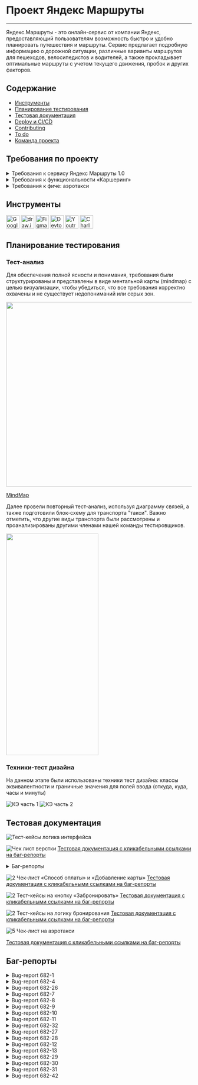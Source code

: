 # <a name="up" />Проект Яндекс Маршруты

***

Яндекс.Маршруты - это онлайн-сервис от компании Яндекс, предоставляющий пользователям возможность быстро и удобно планировать путешествия и маршруты. Сервис предлагает подробную информацию о дорожной ситуации, различные варианты маршрутов для пешеходов, велосипедистов и водителей, а также прокладывает оптимальные маршруты с учетом текущего движения, пробок и других факторов. 

## Содержание
- [Инструменты](#иструменты)
- [Планирование тестирования](#планированиетестирования)
- [Тестовая документация](#тестоваядокументация)
- [Deploy и CI/CD](#deploy-и-ci/cd)
- [Contributing](#contributing)
- [To do](#to-do)
- [Команда проекта](#команда-проекта)

## Требования по проекту

<details>
<summary>Требования к сервису Яндекс Маршруты 1.0 </summary>

***

### Общее описание
Яндекс.Маршруты — сервис, который строит маршруты для транспорта разных видов. Рассчитывает время и стоимость поездки.  
В этом сервисе доступны несколько режимов: «Оптимальный», «Быстрый», «Свой».  
В режиме «Свой» панель видов транспорта активна, можно выбрать тип транспорта. Система построит маршрут.   
Если выбрать режим «Оптимальный» или «Быстрый», система автоматически определит вид транспорта и построит маршрут. Панель видов транспорта станет неактивна.  

### Макеты
![Макет1](https://github.com/SofiiaSleptsova/Yandex_Marshruty/assets/147629405/997cac9c-8cd3-411a-bc75-8c2b4e434f73)
![Макет2](https://github.com/SofiiaSleptsova/Yandex_Marshruty/assets/147629405/2ecdd524-c9ed-42d6-ad72-cda16f8f3c45)
![iScreen Shoter - Safari - 231020150252](https://github.com/SofiiaSleptsova/Yandex_Marshruty/assets/147629405/7c922c18-2bf7-432c-9ae6-7aaa34ebd089)

### Интерфейс
В интерфейсе есть поля «Время начала поездки», «Откуда», «Куда». Переключатели режимов маршрута: «Оптимальный», «Быстрый» и «Свой», а также переключатели видов транспорта: свой автомобиль, каршеринг, такси, самокат, велосипед и пешком.  
Пользователь вводит время отправления. Чтобы построить маршрут, нужно ввести улицу и номер дома в поля «Откуда» и «Куда». В начале и конце адреса могут быть пробелы: они допустимы, но при снятии фокуса система удалит их.  

#### Описание работы интерфейса
В стартовом состоянии поля «Время начала поездки», «Откуда» и «Куда» пустые. Режимы маршрутов «Оптимальный», «Быстрый и «Свой» не выбраны; панель переключения видов транспорта неактивна.

#### Логика работы полей «Откуда» и «Куда»
Если поля адреса заполнены корректно, на карте отображаются точки А и В. Если поле «Откуда» заполнено некорректно, точка А не отображается. Если поле «Куда» заполнено некорректно, точка В не отображается. При некорректном значении поле подсвечивается красным; появляется сообщение об ошибке.  
Примеры тестовых адресов есть в таблице.

#### Режим «Оптимальный» и «Быстрый»
Если выбрать режим «Оптимальный» или «Быстрый», система автоматически назначит вид транспорта; построится маршрут; отобразится время и стоимость поездки. Выбрать транспорт в этих режимах нельзя — панель видов транспорта неактивна.

#### Режим «Свой»
Если выбрать режим «Свой», панель видов транспорта активна — можно переключать. Под каждый вид транспорта строится маршрут; рассчитывается время и стоимость поездки.  
Если сменить вид транспорта или поменять значение в любом поле, маршрут перестроится; время и стоимость поездки пересчитается.

#### Ограничения
![iScreen Shoter - Safari - 231020150335](https://github.com/SofiiaSleptsova/Yandex_Marshruty/assets/147629405/a179dc40-b00d-4509-a965-2089272bd58f)

### Логика расчёта
Система получает данные о начале поездки, точке А и точке В. После этого рассчитывает продолжительность и стоимость поездки по определённому алгоритму.
![iScreen Shoter - Safari - 231020150410](https://github.com/SofiiaSleptsova/Yandex_Marshruty/assets/147629405/4b6ec83c-5898-45f0-b16d-430f37629c29)

#### Алгоритм: формулы
Стоимость и время поездки зависят от скорости и длины маршрута.  
Скорость зависит от времени начала поездки.  
Длина маршрута – от точек А и Б на карте и построенного маршрута.  
Расчёт времени поездки происходит по формуле:   
t = S/V  
Расчёт стоимости поездки происходит по формуле:   
Р (итоговая) = S * P (за километр) ИЛИ t * P (за время).  
Вид транспорта, скорость и стоимость  
Расстояние, скорость и стоимость за минуту или километр можно получить из таблиц. Этих данных достаточно, чтобы рассчитать время и стоимость поездки для каждого вида транспорта.  

![iScreen Shoter - 20231020150451157](https://github.com/SofiiaSleptsova/Yandex_Marshruty/assets/147629405/75bda6ea-c8c9-4e60-ad03-b6cfff7d713c)

#### Средняя скорость автомобиля

![iScreen Shoter - Safari - 231020150514](https://github.com/SofiiaSleptsova/Yandex_Marshruty/assets/147629405/01ac5fc9-f795-4059-bfff-35ff92969de6)

#### Средняя скорость такси с учётом движения по выделенным полосам

![iScreen Shoter - Safari - 231020150536](https://github.com/SofiiaSleptsova/Yandex_Marshruty/assets/147629405/2e7557ec-46a4-44c7-9991-94e35cb10cb4)

#### Матрица расстояний между адресами для автомобильных дорог, в километрах

![iScreen Shoter - Safari - 231020150603](https://github.com/SofiiaSleptsova/Yandex_Marshruty/assets/147629405/2653edab-62bf-4a35-9e18-4d04242776cb)

#### Матрица расстояний между адресами для пешеходов, в километрах

![iScreen Shoter - Safari - 231020150628](https://github.com/SofiiaSleptsova/Yandex_Marshruty/assets/147629405/feab0b28-3db9-4280-8bba-4f03c1fe8bb9)

### Дополнительная информация
#### Алгоритм
Чтобы рассчитать время и стоимость маршрута, тестировщикам доступны таблицы со скоростью движения разных видов транспорта в разное время суток.   
Если взять такие тестовые значения, что поездка захватит несколько временных интервалов, алгоритм выберет скорость автомобиля из того диапазона, в котором поездка началась.

![iScreen Shoter - Safari - 231020150657](https://github.com/SofiiaSleptsova/Yandex_Marshruty/assets/147629405/9f8d695e-1b0b-4d71-94e0-8aa2de013b6e)

#### Фокус
На макете есть несколько полей: «Время начала поездки», «Откуда» и «Куда». Валидация полей срабатывает, если фокус уходит из поля.   
Фокус — это состояние элемента интерфейса, когда элемент активен. К нему относятся все действия пользователя. 

#### Часы
В интерфейсе есть часы. Внутри — два поля ввода: часы и минуты. Обязательно применять ноль в начале, если число однозначное. Например: 09:09.  
Это значит, что длина строки — всегда два символа. Чтобы проверить, что поля работают правильно, нужно указать и корректный, и неразрешённый вариант длины.   

***

</details>

<details>
<summary>Требования к функциональности «Каршеринг»</summary>

***

#### Общее описание
Пользователю нужно открыть Яндекс.Маршруты и корректно заполнить поля «Откуда» и «Куда». Приложение построит маршрут, а под полями «Откуда» и «Куда» отобразятся режимы поездки: «Оптимальный», «Быстрый», «Свой».  
- Если выбрать режим «Оптимальный» или «Быстрый», система автоматически назначит способ передвижения: на авто, пешком, на такси, на самокате, на велосипеде, на каршеринге. Выбрать его самостоятельно нельзя — иконки неактивны.  
- Если выбрать режим «Свой», способ передвижения можно поменять — иконки активны.

#### Аренда машины
Арендовать машину можно в двух случаях:   
- Если приложение предлагает тип транспорта «Каршеринг» в режиме «Оптимальный» или «Быстрый».
- Если пользователь выбирает тип транспорта «Каршеринг» в режиме «Свой».  
Под названиями режимов появится информация о стоимости и продолжительности поездки, а также кнопка «Забронировать».

![iScreen Shoter - Safari - 231020152556](https://github.com/SofiiaSleptsova/Yandex_Marshruty/assets/147629405/1fdedab1-45bb-4638-b928-237b3c4d6ab0)

Если нажать кнопку «Забронировать», вместо панели с названиями режимов появится форма бронирования. В форме нужно выбрать тариф, добавить информацию о водительских правах, указать способ оплаты. Дополнительно можно перечислить требования к заказу.   
Под «Требованиями к заказу» расположена кнопка «Забронировать». См. таблицу [«Состояние кнопки»](https://www.notion.so/07f02ccc272e494db6501def032e9258?pvs=21).  
Если пользователь передумал арендовать машину, он может вернуться назад — это иконка со стрелкой влево. На экране снова откроется блок, где нужно выбрать способ передвижения.

#### Форма бронирования
На экране бронирования можно удалять адреса — они необязательны для заказа каршеринга. Пользователь может выбрать нужную машину на карте.

![iScreen Shoter - Safari - 231020152703](https://github.com/SofiiaSleptsova/Yandex_Marshruty/assets/147629405/9836bae2-113d-47c9-ba9a-7d360cafaa74)

![iScreen Shoter - Safari - 231020152739](https://github.com/SofiiaSleptsova/Yandex_Marshruty/assets/147629405/03ce3f3a-1052-42da-b0c6-0ed876e0c050)

По умолчанию выбран тариф «Повседневный», поля «Добавить права» и «Способ оплаты» не заполнены.   
Выбранный тариф подсвечивается серым. Под ним расположен блок с деталями тарифа и информацией о ближайшей машине:   
- марка;  
- описание тарифа;  
- время в пути от пункта «Откуда» до машины — не будет отображаться, если пользователь удалит адрес в поле «Откуда»;  
- время бесплатного ожидания;  
- изображение машины;  
- дополнительные параметры.    
Система автоматически выбирает ту машину, которая находится ближе всего к пользователю. На карте иконка ближайшей машины увеличивается, над ней появляется чёрная плашка с маркой машины.   
Остальные свободные машины продолжают отображаться на карте в виде иконок. При этом показываются автомобили всех тарифов. Пользователь может выбрать машину на карте и забронировать: он нажимает на иконку, она увеличивается, над ней появляется чёрная плашка с маркой, а на левой панели — обновлённая информация о машине.  
Если пользователь ещё не привязал банковскую карту, вместо слова «Карта» стоит слово «Добавить». Без карты забронировать машину нельзя.  
По умолчанию приложение показывает точную стоимость поездки. Она рассчитывается по формуле — см. пункт «Формула расчёта тарифов». Если удалить хотя бы один адрес из полей «Откуда» или «Куда», отобразится стартовая цена за минуту.

![iScreen Shoter - Safari - 231020152835](https://github.com/SofiiaSleptsova/Yandex_Marshruty/assets/147629405/621ccfb4-52cf-4b36-a147-8df0594f7755)

#### **Панель «Выбор тарифа»**
Есть три тарифа. Каждый элемент состоит из иконки автомобиля, названия тарифа, цены.  
Один из тарифов всегда выбран. По умолчанию это тариф «Повседневный», но его можно изменить. 

#### Описания тарифов
Под списком тарифов есть блок с подробным описанием выбранного тарифа.

![iScreen Shoter - Safari - 231020152905](https://github.com/SofiiaSleptsova/Yandex_Marshruty/assets/147629405/3d5cb20a-4bd3-4de9-9d7e-c2fbad67cfc1)

![iScreen Shoter - Safari - 231020152919](https://github.com/SofiiaSleptsova/Yandex_Marshruty/assets/147629405/ce5b61dd-6dac-460c-8dd4-1d4c3f20d8c5)

#### Формула расчёта стоимости тарифов
Стоимость тарифа рассчитывается по формуле:  
*фиксированная стоимость аренды в рублях + (60 * стоимость минуты поездки в рублях * продолжительность поездки в часах) * коэффициент тарифа = стоимость поездки*    
Например, стоимость поездки по тарифу «Повседневный»:  
*150 + (60 * 6 * 1.25) * 1.5 = 825*  
Пояснения к формуле:  
- **150** — фиксированная стоимость аренды в рублях;  
- **60** — минут в одном часе;  
- **6** — стоимость минуты поездки на каршеринге в рублях;  
- **1.25** — продолжительность поездки в часах;  
- **1.5** — коэффициент тарифа «Повседневный».  

**Коэффициенты:**
- Повседневный: 1.5.  
- Походный: 2.  
- Роскошный: 3.  

**Продолжительность поездки** **в часах** рассчитывается так: расстояние / скорость. 
- Расстояние — см. таблицу с адресами в общих требованиях.  
- Скорость — см. таблицу со скоростями в общих требованиях.  

#### Поле «Добавить права»

![iScreen Shoter - Safari - 231020153039](https://github.com/SofiiaSleptsova/Yandex_Marshruty/assets/147629405/daf7eb74-f68e-42b7-b32e-ad9049f67a6f)

Если не добавить водительское удостоверение, забронировать машину не получится.     
По умолчанию поле «Добавить права» не заполнено. Когда пользователь нажимает на поле, появляется окно «Добавление прав». В нём нужно ввести имя, фамилию, дату рождения и номер водительского удостоверения.   
Текст, который вводит пользователь, чёрного цвета.   
Когда пользователь внёс все данные, появляется сообщение: «Спасибо! Документы отправлены на проверку. Скоро расскажем о результатах». Под сообщением — кнопка «Понятно».   
Если нажать кнопку «Понятно», окно закроется, а в поле «Добавить права» появится таймер на 30 секунд. Через 30 секунд система сообщает, прошли ли документы верификацию.  

![iScreen Shoter - Safari - 231020153122](https://github.com/SofiiaSleptsova/Yandex_Marshruty/assets/147629405/c366e7e4-4a57-4def-aba4-9013e2fd51fb)

#### После верификации
Если документы прошли верификацию, рамка поля подсвечивается зелёным, у правого края внутри поля появляется зелёная галочка. Пользователь больше не сможет редактировать данные водительского удостоверения. Несколько водительских удостоверений добавить нельзя.   
Если документы не прошли верификацию, рамка поля подсвечивается красным, у правого края внутри поля появляется красный крестик. Если нажать на поле, снова откроется форма «Добавление прав». Над формой — текст сообщения: «Ваши документы не прошли верификацию. Попробуйте ещё раз».

#### Поле «Способ оплаты»
По умолчанию поле не заполнено. Чтобы забронировать машину, нужно ввести реквизиты хотя бы одной карты и нажать кнопку «Привязать». Можно добавить неограниченное количество карт.   
При нажатии на поле «Способ оплаты» открывается окно «Способ оплаты» с возможностью привязать новую карту или выбрать уже привязанную.  
Чтобы добавить новую, нужно нажать на кнопку «Добавить карту». После этого откроется окно «Добавление карты».  
При успешном добавлении новой карты и нажатии на кнопку «Привязать» происходит переход обратно на форму выбора карт.  
Чтобы выбрать карту, её нужно отметить и нажать на кнопку выхода из формы. Если карта одна, она выбирается автоматически.  
После выхода из формы поле «Способ оплаты» заполнено данными выбранной карты.

#### Окно «Добавление карты»:
Внутри есть поле «Номер карты», поле «Код», кнопка «Привязать» и кнопка «Отмена». Кнопка «Привязать» активируется, когда пользователь ввёл реквизиты карты — номер и код.

![iScreen Shoter - Safari - 231020153255](https://github.com/SofiiaSleptsova/Yandex_Marshruty/assets/147629405/1cd8a5cc-0020-4ffc-9caf-473f04673d02)

![iScreen Shoter - Safari - 231020153311](https://github.com/SofiiaSleptsova/Yandex_Marshruty/assets/147629405/8456e0e8-7b6f-4df9-aed8-ed3936e6859f)

Когда карта добавлена, в интерфейсе отображаются последние 4 цифры её номера. Так пользователь может узнавать и отличать свои карты.

#### Панель «Требования к заказу»
Это выпадающий список. Он свёрнут, если выбран тариф по умолчанию — «Повседневный». Если пользователь выбирает другой тариф, список автоматически раскрывается. И наоборот: если вернуться к тарифу «Повседневный», панель «Требования к заказу» свернётся.   
У каждого тарифа содержимое панели разное.   
Панель можно скроллить.

![iScreen Shoter - Safari - 231020153401](https://github.com/SofiiaSleptsova/Yandex_Marshruty/assets/147629405/28ad85af-e1c5-4912-8ee0-69131928ad5e)

#### Кнопка «Забронировать»
Кнопка закреплена в левом нижнем углу экрана.

![iScreen Shoter - Safari - 231020153427](https://github.com/SofiiaSleptsova/Yandex_Marshruty/assets/147629405/0fe805b3-317b-404f-bf2b-5fe67f9393dd)

#### Бронь машины
Если пользователь корректно заполнил все поля и нажал кнопку «Забронировать», в центре экрана появится окно с заголовком «Машина забронирована». Внутри — марка, номер, иконка и адрес машины, а также стоимость поездки и таймер, который отсчитывает время бесплатного ожидания.   
Если поля «Откуда» и «Куда» заполнены, отображается точная стоимость поездки. Если нет — стоимость за минуту.

#### Таймер
- Таймер начинает отсчитывать время бесплатного ожидания, когда пользователь нажимает кнопку «Забронировать».  
- Пока таймер работает, можно бесплатно отменить заказ.  
- Когда время бесплатного ожидания заканчивается, таймер начинает отсчитывать время пользования каршерингом.  

***

</details>

<details>
<summary>Требования к фиче: аэротакси</summary>
  
***
### Общее описание
Чтобы фича заработала, нужно подставить новый тип транспорта и провести по нему расчёты. Для этого необходимо перехватить и изменить два ответа от бэкенда.

#### Тип транспорта
Чтобы новый тип транспорта отобразился в интерфейсе:  
- Запусти Яндекс.Маршруты.
- Найди адрес сервера с Маршрутами → папка `api` →  `v1` → `types` → `Response`.

![iScreen Shoter - Safari - 231020154429](https://github.com/SofiiaSleptsova/Yandex_Marshruty/assets/147629405/ba87f74d-dc70-4cbf-9b37-8a3cc288be98)

Здесь содержится ответ с типами транспорта, которые отображаются в интерфейсе.   
В сообщении ты видишь параметры:  
`id` — идентификационный номер типа транспорта из базы данных,  
`name` — наименование типа транспорта,  
`icons` — набор иконок,  
`inactive` — изображение иконки, когда тип транспорта не выбран,  
`active` — изображение иконки, когда тип транспорта выбран.  

Шаги:  
1. Внимательно изучи структуру ответа, чтобы подставить в неё тестовые значения.  
2. Добавь этот ответ в **Breakpoint**, чтобы Charles перехватил его при следующем обновлении страницы.  
3. Обнови страницу.   
4. Добавь новый тип транспорта в перехваченный ответ:  

<pre>
```json
{
    "id": "aero",
    "name": "Аэротакси",
    "icons": {
        "inactive": "helicopter.svg",
        "active": "helicopter-active.svg"
    }
}
```
</pre>
Соблюдай структуру всего сообщения, иначе фронтенд не обработает ответ.

#### Пример измененного сообщения
<pre>
```json
[{
	"id": "car",
	"name": "Авто",
	"icons": {
		"inactive": "car.svg",
		"active": "car-active.svg"
	}
}, {
    "id": "aero",
    "name": "Аэротакси",
    "icons": {
        "inactive": "helicopter.svg",
        "active": "helicopter-active.svg"
    }
},{
	"id": "walk",
	"name": "Пешном",
	"icons": {
		"inactive": "walk.svg",
		"active": "walk-active.svg"
	}
}, {
	"id": "taxi",
	"name": "Такси",
	"icons": {
		"inactive": "taxi.svg",
		"active": "taxi-active.svg"
	}
}, {
	"id": "bike",
	"name": "Велосипед",
	"icons": {
		"inactive": "bike.svg",
		"active": "bike-active.svg"
	}
}, {
	"id": "scooter",
	"name": "Самокат",
	"icons": {
		"inactive": "scooter.svg",
		"active": "scooter-active.svg"
	}
}, {
	"id": "drive",
	"name": "Драйв",
	"icons": {
		"inactive": "drive.svg",
		"active": "drive-active.svg"
	}
}]
```
</pre>
Если просто нажать на иконку нового типа транспорта, отобразится только белый экран. Причина в том, что расчёты стоимости и времени не произведены.   
Нужно перехватить и изменить ответ с расчётами.

#### Расчёт стоимости и времени
Заполни поля «Откуда» и «Куда».  
Чтобы отобразить расчёт для нового типа транспорта в интерфейсе:  
- Найди адрес сервера с Маршрутами → папка `api` →  `v1` → `estimate?byAuto=2.7&byLegs=3.7&time=1677844934038` → `Response`. Этот ресурс появится, когда ты заполнишь поля «Откуда» и «Куда» или выберешь другой тип транспорта. Значение `time` будет другое, это пример.   

![iScreen Shoter - Safari - 231020154633](https://github.com/SofiiaSleptsova/Yandex_Marshruty/assets/147629405/5423da64-2767-4a12-952f-109732a2a363)


Здесь содержится ответ с расчётом времени и стоимости. Эти данные отображаются в интерфейсе.   
В сообщении ты видишь параметры:  
`estimations` — набор данных для расчётов,  
`car, walk, taxi, bike, scooter, drive` — тип транспорта,  
`price` — стоимость,  
`duration` — время,  
`modes` — набор режимов,  
`optimal` — «Оптимальный»,  
`fastest` — «Быстрый».  

Шаги:  
1. Внимательно изучи структуру ответа, тебе предстоит подставить тестовые значения в неё.  
2. Теперь добавь этот ответ в **Breakpoint**, чтобы Charles перехватил его при следующем вводе адреса.  
3. Обнови страницу.  
4. Введи адрес.  
5. В перехваченный ответ добавь стоимость и время для нового типа транспорта:  

<pre>
```json
"aero": {
    "price": 3000,
    "duration": 0.1
}
```
</pre>

Бэкенд отправляет два сообщения с расчётами:  
- первое — при вводе адреса,  
- второе — при смене типа транспорта.  
Первое можешь пропустить — сделай для него Execute. Тебе нужно сообщение, которое перехватывается при переходе в режим «Свой». В нём и производи замену.  

#### Пример сообщения
<pre>
```json
{
	"estimations": {
    "aero": {
      "price": 3000,
      "duration": 0.1
    },
		"car": {
			"price": 40,
			"duration": 0.05
		},
		"walk": {
			"price": 0,
			"duration": 0.75
		},
		"taxi": {
			"price": 181.42857142857142,
			"duration": 0.047619047619047616
		},
		"bike": {
			"price": 9,
			"duration": 0.25
		},
		"scooter": {
			"price": 16.5,
			"duration": 0.3
		},
		"drive": {
			"price": 168,
			"duration": 0.05
		}
	},
	"modes": {
		"optimal": "car",
		"fastest": "taxi"
	}
}
```
</pre>

***

</details>


## Инструменты
<p align="left"> 
  <a href="https://docs.google.com/" target="_blank" rel="noreferrer"><img src="https://w7.pngwing.com/pngs/240/1015/png-transparent-g-suite-google-docs-google-angle-rectangle-logo.png" width="36" height="36" alt="Google Sheets" /></a>
  <a href="https://app.diagrams.net" target="_blank" rel="noreferrer"><img src="https://upload.wikimedia.org/wikipedia/commons/thumb/3/3e/Diagrams.net_Logo.svg/2048px-Diagrams.net_Logo.svg.png" width="36" height="36" alt="draw.io" /></a>
  <a href="https://www.figma.com/" target="_blank" rel="noreferrer"><img src="https://raw.githubusercontent.com/danielcranney/readme-generator/main/public/icons/skills/figma-colored.svg" width="36" height="36" alt="Figma" /></a>
  <a><img src="https://d33wubrfki0l68.cloudfront.net/38b5c953a4667366685d55db55d057c86db1fc54/a0fdc/static/acae6b24d940347661ca901ea07f47c1/chrome-dev-logo-icon.png" width="36" height="36" alt="Devtools" /></a>
  <a href="https://www.jetbrains.com/youtrack/" target="_blank" rel="noreferrer"><img src="https://upload.wikimedia.org/wikipedia/commons/9/95/YouTrack_Icon.png" width="36" height="36" alt="Youtrack" /></a>
  <a href="https://www.charlesproxy.com/" target="_blank" rel="noreferrer"><img src="https://davidwalsh.name/demo/charlesproxyicon.svg" width="36" height="36" alt="Charles" /></a>
</p> 



## Планирование тестирования

### Тест-анализ

Для обеспечения полной ясности и понимания, требования были структурированы и представлены в виде ментальной карты (mindmap) с целью визуализации, чтобы убедиться, что все требования корректно охвачены и не существует недопониманий или серых зон.

<img src="https://github.com/SofiiaSleptsova/Yandex_Marshruty/assets/147629405/f27075d3-effe-4410-861f-7ea64602ace7" width="700" height="500">

[MindMap](https://drive.google.com/file/d/113BxIc8RQGmKBALEat-KJPAvswUswN1x/view?usp=sharing)

Далее провели повторный тест-анализ, используя диаграмму связей, а также подготовили блок-схему для транспорта "такси". Важно отметить, что другие виды транспорта были рассмотрены и проанализированы другими членами нашей команды тестировщиков.

<img src="https://github.com/SofiiaSleptsova/Yandex_Marshruty/assets/147629405/3b7f2a5d-9fe2-41cb-95e1-99b4237f61f2" width="250" height="600">

### Техники-тест дизайна

На данном этапе были использованы техники тест дизайна: классы эквивалентности и граничные значения для полей ввода (откуда, куда, часы и минуты)


![КЭ часть 1](https://github.com/SofiiaSleptsova/Yandex_Marshruty/assets/147629405/7e02ed73-d2fb-4490-9516-ae6123217e59)
![КЭ часть 2](https://github.com/SofiiaSleptsova/Yandex_Marshruty/assets/147629405/f4019505-30b6-434c-89ce-0e25b1acb01a)


## Тестовая документация

![Тест-кейсы логика интерфейса](https://github.com/SofiiaSleptsova/Yandex_Marshruty/assets/147629405/3b816342-bd34-4747-9812-60c26a0ae7bf)

![Чек лист верстки](https://github.com/SofiiaSleptsova/Yandex_Marshruty/assets/147629405/65f4af86-6c5c-4d50-8ba0-0f001259bd8c)
[Тестовая документация с кликабельными ссылками на баг-репорты](https://docs.google.com/spreadsheets/d/1S4wbEp-A4GOz2zPZErLpfbiijYtsmvR8DTCOM3-fVY0/edit?usp=sharing)

<details>
<summary> Баг-репорты </summary>
	
<details>
<summary>Bug-report 682-1 </summary>

### В блоке с информацией под кратким описанием о тарифе отсутствует иконка "бегущего человека" [682-1](https://slepsovasonya.youtrack.cloud/issue/682-1/V-bloke-s-informaciej-pod-kratkim-opisaniem-o-tarife-otsutstvuet-ikonka-begushego-cheloveka)
 
#### Предусловия:  
1. Перейти на тестовый стенд  
2. Ввести в поле Откуда "Хамовнический вал, 18"  
3. Ввести в поле Куда ""Усачева, 3"  
4. Выбрать режим "Свой"  
5. Выбрать вид транспорта "Каршеринг"  
6. Нажать на кнопку "Забронировать"

#### Шаги воспроизведения:  
1. Выбрать тариф "Повседневный"
   
#### Ожидаемый результат:    
Под кратким описанием расположены иконка "бегущего человека", время в пути от пункта "Откуда", маркер, время бесплатного ожидания  
#### Фактический результат:    
Под кратким описанием расположены время в пути от пункта "Откуда", маркер, время бесплатного ожидания  

![682-1](https://github.com/SofiiaSleptsova/Yandex_Marshruty/assets/147629405/d9132633-6266-42e8-b0eb-39517850eb26)

#### Окружение:  
MacOS  
Яндекс.Браузер, разрешение экрана 800x600,  
Firefox, разрешение экрана 1920x1080  

</details>

<details>
<summary>Bug-report 682-4 </summary>

### При прохождении верификации прав в поле "Добавить права" с правой стороны поля НЕ появляется галочка [682-4](https://slepsovasonya.youtrack.cloud/issue/682-4)

#### Предусловия:  
1. Перейти на тестовый стенд.  
2. Ввести в поле Откуда ""Хамовнический вал, 18"  
3. Ввести в поле Куда ""Усачева, 3"  
4. Выбрать режим "Свой"  
5. Выбрать вид транспорта "Каршеринг"  
6. Нажать на кнопку "Забронировать"  

#### Шаги воспроизведения:  
1. Выбрать тариф "Повседневный"  
2. Нажать по полю "Добавить права"  
3. Заполнить валидными данными соответствующие поля  
4. Нажать на кнопку "Привязать"  
5. Нажать принято в окне ожидания верификации  

#### Ожидаемый результат:  
Документы прошли верификацию, справой стороны поля расположена галочка  

#### Фактический результат:  
Документы прошли верификацию, справой стороны поля НЕ появляется галочка  
![image](https://github.com/SofiiaSleptsova/Yandex_Marshruty/assets/147629405/14f614ad-e38c-48b3-9ecb-68023cd11117)

#### Окружение:    
MacOS    
Яндекс.Браузер, разрешение экрана 800x600,  
Firefox, разрешение экрана 1920x1080  

</details>

<details>
<summary>Bug-report 682-26 </summary>

### При введени НЕвалидных прав в поле "Добавить права" в окне "Добавление прав", введенные данные обрабатываются как корректные [682-26](https://slepsovasonya.youtrack.cloud/issue/682-26)

#### Предусловия:  
1. Перейти на тестовый стенд  
2. Ввести в поле Откуда "Хамовнический вал, 18"  
3. Ввести в поле Куда "Усачева, 3"  
4. Выбрать режим "Свой"  
5. Выбрать вид транспорта "Каршеринг"  
6. Нажать на кнопку "Забронировать"  

#### Шаги воспроизведения:  
1. Нажать на поле "Добавить права"  
2. Внести НЕвалидные данные  
3. Нажать на кнопку "Добавить"  
4. В появившемся окне нажать на кнопку "Принято"  

#### Ожидаемый результат:  
При введение НЕвалидных прав, рамка подсвечивается красным, с правой стороны поля расположена иконка красного "крестика"  

#### Фактический результат:  
При введение НЕвалидных прав, рамка подсвечивается зеленым  

#### Окружение:    
MacOS    
Яндекс.Браузер, разрешение экрана 800x600,  
Firefox, разрешение экрана 1920x1080  

</details>

<details>
<summary>Bug-report 682-7 </summary>

### При НЕзаполненных данных, в окне "Добавление карты" в поле "Способ оплаты" текст - черного цвета [682-7](https://slepsovasonya.youtrack.cloud/issue/682-7)

#### Предусловия:  
1. Перейти на тестовый стенд  
2. Ввести в поле Откуда "Хамовнический вал, 18"  
3. Ввести в поле Куда "Усачева, 3"  
4. Выбрать режим "Свой"  
5. Выбрать вид транспорта "Каршеринг"  
6. Нажать на кнопку "Забронировать"  

#### Шаги воспроизведения:  
1. Выбрать тариф "Повседневный"  

#### Ожидаемый результат:  
В поле "Способ оплаты" цвет текста "Способ оплаты" серый  
#### Фактический результат:  
В поле "Способ оплаты" цвет текста "Способ оплаты" черный  
![image](https://github.com/SofiiaSleptsova/Yandex_Marshruty/assets/147629405/a0c1d0d1-8c62-4731-a682-708902f7ecc8)

#### Окружение:    
MacOS    
Яндекс.Браузер, разрешение экрана 800x600,  
Firefox, разрешение экрана 1920x1080  

</details>

<details>
<summary>Bug-report 682-8 </summary>

### При выборе тарифа "Повседневный" требования к заказу в развернутом состоянии [682-8](https://slepsovasonya.youtrack.cloud/issue/682-8)

#### Предусловия:  
1. Перейти на тестовый стенд  
2. Ввести в поле Откуда "Хамовнический вал, 18"  
3. Ввести в поле Куда "Усачева, 3"  
4. Выбрать режим "Свой"  
5. Выбрать вид транспорта "Каршеринг"  
6. Нажать на кнопку "Забронировать"  

#### Шаги воспроизведения:  
1. Выбрать тариф "Повседневный"  

#### Ожидаемый результат:  
Стартовое состояние панеля "Требования к заказу" свернут  

#### Фактический результат:  
Стартовое состояние панеля "Требования к заказу" развернут  

#### Окружение:    
MacOS    
Яндекс.Браузер, разрешение экрана 800x600,  
Firefox, разрешение экрана 1920x1080  

</details>

<details>
<summary>Bug-report 682-9 </summary>

### В раскрывающем списке "Требования к заказу" в значении "Светомузыка" текст с подсказкой для перехода отличается [682-9](https://slepsovasonya.youtrack.cloud/issue/682-9)

#### Предусловия:  
1. Перейти на тестовый стенд  
2. Ввести в поле Откуда "Хамовнический вал, 18"  
3. Ввести в поле Куда "Усачева, 3"  
4. Выбрать режим "Свой"  
5. Выбрать вид транспорта "Каршеринг"  
6. Нажать на кнопку "Забронировать"  

#### Шаги воспроизведения:  
1. Выбрать тариф "Повседневный"  
2. Развернуть требования к заказу  

#### Ожидаемый результат:  
Под текстом "Светомузыка" расположен текст "Доступно в тарифе "Роскошный"   

#### Фактический результат:  
Под текстом "Светомузыка" расположен текст "В тарифе "Роскошный"  
![image](https://github.com/SofiiaSleptsova/Yandex_Marshruty/assets/147629405/6375f831-7511-4497-9b1a-1f3646728c29)


#### Окружение:    
MacOS    
Яндекс.Браузер, разрешение экрана 800x600,  
Firefox, разрешение экрана 1920x1080  

</details>

<details>
<summary>Bug-report 682-10 </summary>

### В требованиях к заказу в значении "Светомузыка" расположена иконка тарифа "Роскошный" [682-10](https://slepsovasonya.youtrack.cloud/issue/682-10)

#### Предусловия:  
1. Перейти на тестовый стенд  
2. Ввести в поле Откуда "Хамовнический вал, 18"  
3. Ввести в поле Куда "Усачева, 3"  
4. Выбрать режим "Свой"  
5. Выбрать вид транспорта "Каршеринг"   
6. Нажать на кнопку "Забронировать"  

#### Шаги воспроизведения:  
1. Выбрать тариф "Повседневный"  
2. Развернуть требования к заказу  

#### Ожидаемый результат:  
Справой стороны значения "Светомузыка" расположена иконка "Диско-шара"  

#### Фактический результат:  
Справой стороны значения "Светомузыка" расположена иконка тарифа "Роскошный"  
![image](https://github.com/SofiiaSleptsova/Yandex_Marshruty/assets/147629405/6751a878-4245-4919-98f2-6f8248347a37)


#### Окружение:    
MacOS    
Яндекс.Браузер, разрешение экрана 800x600,  
Firefox, разрешение экрана 1920x1080  

</details>

<details>
<summary>Bug-report 682-11 </summary>

### В окне "Машина забронирована" в центральной части указано название тарифа [682-11](https://slepsovasonya.youtrack.cloud/issue/682-11)

#### Предусловия:  
1. Перейти на тестовый стенд  
2. Ввести в поле Откуда "Хамовнический вал, 18"  
3. Ввести в поле Куда "Усачева, 3"  
4. Выбрать режим "Свой"  
5. Выбрать вид транспорта "Каршеринг"  
6. Нажать на кнопку "Забронировать"  
   
#### Шаги воспроизведения:  
1. Выбрать тариф "Повседневный"  
2. Добавить права в поле "Добавить права"  
3. Добавить банковскую карту в поле "Способ оплаты"  
4. Нажать на кнопку бронирования  

#### Ожидаемый результат:  
В центральной части окна "Машина забронирована" по центру расположен текст с маркой, моделью и номером машины  

#### Фактический результат:  
В центральной части окна "Машина забронирована" по центру расположен текст с названием тарифа  
![image](https://github.com/SofiiaSleptsova/Yandex_Marshruty/assets/147629405/6b2ce172-8592-48a7-8ad1-e2f25055da77)


#### Окружение:    
MacOS    
Яндекс.Браузер, разрешение экрана 800x600,  
Firefox, разрешение экрана 1920x1080  

</details>

<details>
<summary>Bug-report 682-32 </summary>

### В окне "Машина забронирована" в нижней части указан адрес от поля "Откуда" [682-32](https://slepsovasonya.youtrack.cloud/issue/682-32/V-okne-Mashina-zabronirovana-v-nizhnej-chasti-ukazan-adres-ot-polya-Otkuda)

#### Предусловия:  
1. Перейти на тестовый стенд  
2. Ввести в поле Откуда "Хамовнический вал, 18"  
3. Ввести в поле Куда "Усачева, 3"  
4. Выбрать режим "Свой"  
5. Выбрать вид транспорта "Каршеринг"  
6. Нажать на кнопку "Забронировать"  

#### Шаги воспроизведения:  
1. Выбрать тариф "Повседневный"  
2. Добавить права в поле "Добавить права"  
3. Добавить банковскую карту в поле "Способ оплаты"  
4. Нажать на кнопку бронирования

#### Ожидаемый результат:  
В нижней части окна "Машина забронирована" указан фактический адрес нахождения машины  

#### Фактический результат:  
В нижней части окна "Машина забронирована" указан адрес от поля "Откуда"  

#### Окружение:    
MacOS    
Яндекс.Браузер, разрешение экрана 800x600,  
Firefox, разрешение экрана 1920x1080  

</details>

<details>
<summary>Bug-report 682-27 </summary>

### В окне "Машина забронирована" кнопка "отменить" НЕкликабельна, перехода в окно «Вы уверены, что хотите отменить поездку?» нет [682-27](https://slepsovasonya.youtrack.cloud/issue/682-27/V-okne-Mashina-zabronirovana-knopka-otmenit-NEklikabelna-perehoda-v-okno-Vy-uvereny-chto-hotite-otmenit-poezdku-net)

#### Предусловия:  
1. Перейти на тестовый стенд  
2. Ввести в поле Откуда "Хамовнический вал, 18"  
3. Ввести в поле Куда "Усачева, 3"  
4. Выбрать режим "Свой"  
5. Выбрать вид транспорта "Каршеринг"  
6. Нажать на кнопку "Забронировать"  

#### Шаги воспроизведения:  
1. Добавить права в поле "Добавить права"  
2. Добавить банковскую карту в поле "Способ оплаты"  
3. Нажать на кнопку бронирования  
4. В появившемся окне "Машина забронирована" нажать на кнопку "Отменить"  

#### Ожидаемый результат:  
В центре экрана появится окно с заголовком «Вы уверены, что хотите отменить поездку?»  

#### Фактический результат:  
Кнопка отменить в окне "Машина забронирована" некликабельна  

#### Окружение:    
MacOS    
Яндекс.Браузер, разрешение экрана 800x600,  
Firefox, разрешение экрана 1920x1080  

</details>

<details>
<summary>Bug-report 682-28 </summary>

### В окне "Машина забронирована" кнопка "отменить" НЕкликабельна, переход в окно «Поездка отменена» невозможен [682-28](https://slepsovasonya.youtrack.cloud/issue/682-28/V-okne-Mashina-zabronirovana-knopka-otmenit-NEklikabelna-perehod-v-okno-Poezdka-otmenena-nevozmozhen)

#### Предусловия:  
1. Перейти на тестовый стенд  
2. Ввести в поле Откуда "Хамовнический вал, 18"  
3. Ввести в поле Куда "Усачева, 3"  
4. Выбрать режим "Свой"  
5. Выбрать вид транспорта "Каршеринг"  
6. Нажать на кнопку "Забронировать"  

#### Шаги воспроизведения:  
1. Добавить права в поле "Добавить права"  
2. Добавить банковскую карту в поле "Способ оплаты"  
3. Нажать на кнопку бронирования  
4. В появившемся окне "Машина забронирована" нажать на кнопку "Отменить"  
5. В появившемся окне «Вы уверены, что хотите отменить поездку?» нажать на кнопку "Да"  

#### Ожидаемый результат:  
В центре экрана появится окно с заголовком «Поездка отменена»  

#### Фактический результат:  
Кнопка отменить в окне "Машина забронирована" некликабельна  

#### Окружение:    
MacOS    
Яндекс.Браузер, разрешение экрана 800x600,  
Firefox, разрешение экрана 1920x1080  

</details>

<details>
<summary>Bug-report 682-12 </summary>

### Ближайшая иконка машины от точки "А" на карте не увеличивается по размеру [682-12](https://slepsovasonya.youtrack.cloud/issue/682-12)

#### Предусловия:  
1. Перейти на тестовый стенд  
2. Ввести в поле Откуда "Хамовнический вал, 18"  
3. Ввести в поле Куда "Усачева, 3"  
4. Выбрать режим "Свой"  
5. Выбрать вид транспорта "Каршеринг"  
6. Нажать на кнопку "Забронировать"  

#### Шаги воспроизведения:  
1. Выбрать тариф "Повседневный"  

#### Ожидаемый результат:  
Ближайшая машина от точки "А" на карте увеличивается в размере  

#### Фактический результат:  
Ближайшая машина от точки "А" на карте идентична по размеру со всеми машинами  

#### Окружение:    
MacOS    
Яндекс.Браузер, разрешение экрана 800x600,  
Firefox, разрешение экрана 1920x1080  

</details>

<details>
<summary>Bug-report 682-13 </summary>

### Над логотипом, ближайшей машины от точки "А" на карте, НЕ появляется плашка [682-13](https://slepsovasonya.youtrack.cloud/issue/682-13)

#### Предусловия:  
1. Перейти на тестовый стенд  
2. Ввести в поле Откуда "Хамовнический вал, 18"  
3. Ввести в поле Куда ""Усачева, 3"  
4. Выбрать режим "Свой"  
5. Выбрать вид транспорта "Каршеринг"  
6. Нажать на кнопку "Забронировать"  

#### Шаги воспроизведения:  
1. Выбрать тариф "Повседневный"  

#### Ожидаемый результат:  
Над логотипом, ближайшей машины от точки "А" на карте, появляется плашка  

#### Фактический результат:  
Над логотипом, ближайшей машины от точки "А" на карте, НЕ появляется плашка  

#### Окружение:    
MacOS    
Яндекс.Браузер, разрешение экрана 800x600,  
Firefox, разрешение экрана 1920x1080  

</details>

<details>
<summary>Bug-report 682-29 </summary>

### Выбранная кликом иконка машины на карте НЕ увеличивается по размеру [682-29](https://slepsovasonya.youtrack.cloud/issue/682-29/Vybrannaya-klikom-ikonka-mashiny-na-karte-NE-uvelichivaetsya-po-razmeru)

#### Предусловия:  
1. Перейти на тестовый стенд  
2. Ввести в поле Откуда "Хамовнический вал, 18"  
3. Ввести в поле Куда "Усачева, 3"  
4. Выбрать режим "Свой"  
5. Выбрать вид транспорта "Каршеринг"  
6. Нажать на кнопку "Забронировать"  

#### Шаги воспроизведения:  
1. Выбрать тариф "Повседневный"  
2. Кликнуть иконку машины на карте  

#### Ожидаемый результат:  
Выбранная кликом иконка машины на карте увеличивается в размере    

#### Фактический результат:  
Выбранная кликом иконка машины на карте идентична по размеру со всеми машинами  

#### Окружение:    
MacOS    
Яндекс.Браузер, разрешение экрана 800x600,  
Firefox, разрешение экрана 1920x1080  

</details>

<details>
<summary>Bug-report 682-30 </summary>

### Над логотипом, выбранной машины на карте, НЕ появляется плашка [682-30](https://slepsovasonya.youtrack.cloud/issue/682-30/Nad-logotipom-vybrannoj-mashiny-na-karte-NE-poyavlyaetsya-plashka)

#### Предусловия:   
1. Перейти на тестовый стенд  
2. Ввести в поле Откуда "Хамовнический вал, 18"  
3. Ввести в поле Куда ""Усачева, 3"  
4. Выбрать режим "Свой"  
5. Выбрать вид транспорта "Каршеринг"  
6. Нажать на кнопку "Забронировать"  

#### Шаги воспроизведения:  
1. Выбрать тариф "Повседневный"  
2. Кликнуть иконку машины на карте  

#### Ожидаемый результат:  
Над логотипом, выбранной машины на карте, появляется плашка  

#### Фактический результат:  
Над логотипом, выбранной машины на карте, НЕ появляется плашка  

#### Окружение:    
MacOS    
Яндекс.Браузер, разрешение экрана 800x600,  
Firefox, разрешение экрана 1920x1080  

</details>

<details>
<summary>Bug-report 682-31 </summary>

### При клике на иконку машины на карте, НЕ обновляется информацию о машине в форме бронирования [682-31](https://slepsovasonya.youtrack.cloud/issue/682-31/Pri-klike-na-ikonku-mashiny-na-karte-NE-obnovlyaetsya-informaciyu-o-mashine-v-forme-bronirovaniya)

#### Предусловия:  
1. Перейти на тестовый стенд  
2. Ввести в поле Откуда "Хамовнический вал, 18"  
3. Ввести в поле Куда ""Усачева, 3"  
4. Выбрать режим "Свой"  
5. Выбрать вид транспорта "Каршеринг"  
6. Нажать на кнопку "Забронировать"  

#### Шаги воспроизведения:  
1. Выбрать тариф "Повседневный"  
2. Кликнуть иконку машины на карте  

#### Ожидаемый результат:  
Выбранная кликом иконка машины обновляет информацию о машине в форме бронирования  

#### Фактический результат:  
Выбранная кликом иконка машины НЕ обновляет информацию о машине в форме бронирования  

#### Окружение:    
MacOS    
Яндекс.Браузер, разрешение экрана 800x600,  
Firefox, разрешение экрана 1920x1080  

</details>

<details>
<summary>Bug-report 682-42 </summary>

### Все иконки машин на карте расположены в вертикальном виде [682-42](https://slepsovasonya.youtrack.cloud/issue/682-42/Vse-ikonki-mashin-na-karte-raspolozheny-v-vertikalnom-vide)

#### Предусловия:  
1. Перейти на тестовый стенд  
2. Ввести в поле Откуда "Хамовнический вал, 18"  
3. Ввести в поле Куда ""Усачева, 3"  
4. Выбрать режим "Свой"  
5. Выбрать вид транспорта "Каршеринг"  
6. Нажать на кнопку "Забронировать"  

#### Шаги воспроизведения:  
1. Выбрать тариф "Повседневный"  

#### Ожидаемый результат:  
Иконки машин на карте соответствуют фактическому расположению  

#### Фактический результат:  
Иконки машин на карте все расположены вертикально  

#### Окружение:    
MacOS    
Яндекс.Браузер, разрешение экрана 800x600,  
Firefox, разрешение экрана 1920x1080  

</details>

</details>

![2  Чек-лист «Способ оплаты» и «Добавление карты»](https://github.com/SofiiaSleptsova/Yandex_Marshruty/assets/147629405/0d17cf3a-8502-40aa-81f4-ae331b73d875)
[Тестовая документация с кликабельными ссылками на баг-репорты](https://docs.google.com/spreadsheets/d/1S4wbEp-A4GOz2zPZErLpfbiijYtsmvR8DTCOM3-fVY0/edit?usp=sharing)

![2  Тест-кейсы на кнопку «Забронировать»](https://github.com/SofiiaSleptsova/Yandex_Marshruty/assets/147629405/cbdb1ef1-c1dc-4cb3-b1a7-7d79a1bb181a)
[Тестовая документация с кликабельными ссылками на баг-репорты](https://docs.google.com/spreadsheets/d/1S4wbEp-A4GOz2zPZErLpfbiijYtsmvR8DTCOM3-fVY0/edit?usp=sharing)

![2  Тест-кейсы на логику бронирования](https://github.com/SofiiaSleptsova/Yandex_Marshruty/assets/147629405/3ddb2512-3f36-4eba-9838-306bf8443f55)
[Тестовая документация с кликабельными ссылками на баг-репорты](https://docs.google.com/spreadsheets/d/1S4wbEp-A4GOz2zPZErLpfbiijYtsmvR8DTCOM3-fVY0/edit?usp=sharing)

![5  Чек-лист на аэротакси](https://github.com/SofiiaSleptsova/Yandex_Marshruty/assets/147629405/504f9fce-e459-41f2-b823-dd2379420c92)

[Тестовая документация с кликабельными ссылками на баг-репорты](https://docs.google.com/spreadsheets/d/1S4wbEp-A4GOz2zPZErLpfbiijYtsmvR8DTCOM3-fVY0/edit?usp=sharing)


## Баг-репорты
<details>
<summary>Bug-report 682-1 </summary>

### В блоке с информацией под кратким описанием о тарифе отсутствует иконка "бегущего человека" [682-1](https://slepsovasonya.youtrack.cloud/issue/682-1/V-bloke-s-informaciej-pod-kratkim-opisaniem-o-tarife-otsutstvuet-ikonka-begushego-cheloveka)
 
#### Предусловия:  
1. Перейти на тестовый стенд  
2. Ввести в поле Откуда "Хамовнический вал, 18"  
3. Ввести в поле Куда ""Усачева, 3"  
4. Выбрать режим "Свой"  
5. Выбрать вид транспорта "Каршеринг"  
6. Нажать на кнопку "Забронировать"

#### Шаги воспроизведения:  
1. Выбрать тариф "Повседневный"
   
#### Ожидаемый результат:    
Под кратким описанием расположены иконка "бегущего человека", время в пути от пункта "Откуда", маркер, время бесплатного ожидания  
#### Фактический результат:    
Под кратким описанием расположены время в пути от пункта "Откуда", маркер, время бесплатного ожидания  

![682-1](https://github.com/SofiiaSleptsova/Yandex_Marshruty/assets/147629405/d9132633-6266-42e8-b0eb-39517850eb26)

#### Окружение:  
MacOS  
Яндекс.Браузер, разрешение экрана 800x600,  
Firefox, разрешение экрана 1920x1080  

</details>

<details>
<summary>Bug-report 682-4 </summary>

### При прохождении верификации прав в поле "Добавить права" с правой стороны поля НЕ появляется галочка [682-4](https://slepsovasonya.youtrack.cloud/issue/682-4)

#### Предусловия:  
1. Перейти на тестовый стенд.  
2. Ввести в поле Откуда ""Хамовнический вал, 18"  
3. Ввести в поле Куда ""Усачева, 3"  
4. Выбрать режим "Свой"  
5. Выбрать вид транспорта "Каршеринг"  
6. Нажать на кнопку "Забронировать"  

#### Шаги воспроизведения:  
1. Выбрать тариф "Повседневный"  
2. Нажать по полю "Добавить права"  
3. Заполнить валидными данными соответствующие поля  
4. Нажать на кнопку "Привязать"  
5. Нажать принято в окне ожидания верификации  

#### Ожидаемый результат:  
Документы прошли верификацию, справой стороны поля расположена галочка  

#### Фактический результат:  
Документы прошли верификацию, справой стороны поля НЕ появляется галочка  
![image](https://github.com/SofiiaSleptsova/Yandex_Marshruty/assets/147629405/14f614ad-e38c-48b3-9ecb-68023cd11117)

#### Окружение:    
MacOS    
Яндекс.Браузер, разрешение экрана 800x600,  
Firefox, разрешение экрана 1920x1080  

</details>

<details>
<summary>Bug-report 682-26 </summary>

### При введени НЕвалидных прав в поле "Добавить права" в окне "Добавление прав", введенные данные обрабатываются как корректные [682-26](https://slepsovasonya.youtrack.cloud/issue/682-26)

#### Предусловия:  
1. Перейти на тестовый стенд  
2. Ввести в поле Откуда "Хамовнический вал, 18"  
3. Ввести в поле Куда "Усачева, 3"  
4. Выбрать режим "Свой"  
5. Выбрать вид транспорта "Каршеринг"  
6. Нажать на кнопку "Забронировать"  

#### Шаги воспроизведения:  
1. Нажать на поле "Добавить права"  
2. Внести НЕвалидные данные  
3. Нажать на кнопку "Добавить"  
4. В появившемся окне нажать на кнопку "Принято"  

#### Ожидаемый результат:  
При введение НЕвалидных прав, рамка подсвечивается красным, с правой стороны поля расположена иконка красного "крестика"  

#### Фактический результат:  
При введение НЕвалидных прав, рамка подсвечивается зеленым  

#### Окружение:    
MacOS    
Яндекс.Браузер, разрешение экрана 800x600,  
Firefox, разрешение экрана 1920x1080  

</details>

<details>
<summary>Bug-report 682-7 </summary>

### При НЕзаполненных данных, в окне "Добавление карты" в поле "Способ оплаты" текст - черного цвета [682-7](https://slepsovasonya.youtrack.cloud/issue/682-7)

#### Предусловия:  
1. Перейти на тестовый стенд  
2. Ввести в поле Откуда "Хамовнический вал, 18"  
3. Ввести в поле Куда "Усачева, 3"  
4. Выбрать режим "Свой"  
5. Выбрать вид транспорта "Каршеринг"  
6. Нажать на кнопку "Забронировать"  

#### Шаги воспроизведения:  
1. Выбрать тариф "Повседневный"  

#### Ожидаемый результат:  
В поле "Способ оплаты" цвет текста "Способ оплаты" серый  
#### Фактический результат:  
В поле "Способ оплаты" цвет текста "Способ оплаты" черный  
![image](https://github.com/SofiiaSleptsova/Yandex_Marshruty/assets/147629405/a0c1d0d1-8c62-4731-a682-708902f7ecc8)

#### Окружение:    
MacOS    
Яндекс.Браузер, разрешение экрана 800x600,  
Firefox, разрешение экрана 1920x1080  

</details>

<details>
<summary>Bug-report 682-8 </summary>

### При выборе тарифа "Повседневный" требования к заказу в развернутом состоянии [682-8](https://slepsovasonya.youtrack.cloud/issue/682-8)

#### Предусловия:  
1. Перейти на тестовый стенд  
2. Ввести в поле Откуда "Хамовнический вал, 18"  
3. Ввести в поле Куда "Усачева, 3"  
4. Выбрать режим "Свой"  
5. Выбрать вид транспорта "Каршеринг"  
6. Нажать на кнопку "Забронировать"  

#### Шаги воспроизведения:  
1. Выбрать тариф "Повседневный"  

#### Ожидаемый результат:  
Стартовое состояние панеля "Требования к заказу" свернут  

#### Фактический результат:  
Стартовое состояние панеля "Требования к заказу" развернут  

#### Окружение:    
MacOS    
Яндекс.Браузер, разрешение экрана 800x600,  
Firefox, разрешение экрана 1920x1080  

</details>

<details>
<summary>Bug-report 682-9 </summary>

### В раскрывающем списке "Требования к заказу" в значении "Светомузыка" текст с подсказкой для перехода отличается [682-9](https://slepsovasonya.youtrack.cloud/issue/682-9)

#### Предусловия:  
1. Перейти на тестовый стенд  
2. Ввести в поле Откуда "Хамовнический вал, 18"  
3. Ввести в поле Куда "Усачева, 3"  
4. Выбрать режим "Свой"  
5. Выбрать вид транспорта "Каршеринг"  
6. Нажать на кнопку "Забронировать"  

#### Шаги воспроизведения:  
1. Выбрать тариф "Повседневный"  
2. Развернуть требования к заказу  

#### Ожидаемый результат:  
Под текстом "Светомузыка" расположен текст "Доступно в тарифе "Роскошный"   

#### Фактический результат:  
Под текстом "Светомузыка" расположен текст "В тарифе "Роскошный"  
![image](https://github.com/SofiiaSleptsova/Yandex_Marshruty/assets/147629405/6375f831-7511-4497-9b1a-1f3646728c29)


#### Окружение:    
MacOS    
Яндекс.Браузер, разрешение экрана 800x600,  
Firefox, разрешение экрана 1920x1080  

</details>

<details>
<summary>Bug-report 682-10 </summary>

### В требованиях к заказу в значении "Светомузыка" расположена иконка тарифа "Роскошный" [682-10](https://slepsovasonya.youtrack.cloud/issue/682-10)

#### Предусловия:  
1. Перейти на тестовый стенд  
2. Ввести в поле Откуда "Хамовнический вал, 18"  
3. Ввести в поле Куда "Усачева, 3"  
4. Выбрать режим "Свой"  
5. Выбрать вид транспорта "Каршеринг"   
6. Нажать на кнопку "Забронировать"  

#### Шаги воспроизведения:  
1. Выбрать тариф "Повседневный"  
2. Развернуть требования к заказу  

#### Ожидаемый результат:  
Справой стороны значения "Светомузыка" расположена иконка "Диско-шара"  

#### Фактический результат:  
Справой стороны значения "Светомузыка" расположена иконка тарифа "Роскошный"  
![image](https://github.com/SofiiaSleptsova/Yandex_Marshruty/assets/147629405/6751a878-4245-4919-98f2-6f8248347a37)


#### Окружение:    
MacOS    
Яндекс.Браузер, разрешение экрана 800x600,  
Firefox, разрешение экрана 1920x1080  

</details>

<details>
<summary>Bug-report 682-11 </summary>

### В окне "Машина забронирована" в центральной части указано название тарифа [682-11](https://slepsovasonya.youtrack.cloud/issue/682-11)

#### Предусловия:  
1. Перейти на тестовый стенд  
2. Ввести в поле Откуда "Хамовнический вал, 18"  
3. Ввести в поле Куда "Усачева, 3"  
4. Выбрать режим "Свой"  
5. Выбрать вид транспорта "Каршеринг"  
6. Нажать на кнопку "Забронировать"  
   
#### Шаги воспроизведения:  
1. Выбрать тариф "Повседневный"  
2. Добавить права в поле "Добавить права"  
3. Добавить банковскую карту в поле "Способ оплаты"  
4. Нажать на кнопку бронирования  

#### Ожидаемый результат:  
В центральной части окна "Машина забронирована" по центру расположен текст с маркой, моделью и номером машины  

#### Фактический результат:  
В центральной части окна "Машина забронирована" по центру расположен текст с названием тарифа  
![image](https://github.com/SofiiaSleptsova/Yandex_Marshruty/assets/147629405/6b2ce172-8592-48a7-8ad1-e2f25055da77)


#### Окружение:    
MacOS    
Яндекс.Браузер, разрешение экрана 800x600,  
Firefox, разрешение экрана 1920x1080  

</details>

<details>
<summary>Bug-report 682-32 </summary>

### В окне "Машина забронирована" в нижней части указан адрес от поля "Откуда" [682-32](https://slepsovasonya.youtrack.cloud/issue/682-32/V-okne-Mashina-zabronirovana-v-nizhnej-chasti-ukazan-adres-ot-polya-Otkuda)

#### Предусловия:  
1. Перейти на тестовый стенд  
2. Ввести в поле Откуда "Хамовнический вал, 18"  
3. Ввести в поле Куда "Усачева, 3"  
4. Выбрать режим "Свой"  
5. Выбрать вид транспорта "Каршеринг"  
6. Нажать на кнопку "Забронировать"  

#### Шаги воспроизведения:  
1. Выбрать тариф "Повседневный"  
2. Добавить права в поле "Добавить права"  
3. Добавить банковскую карту в поле "Способ оплаты"  
4. Нажать на кнопку бронирования

#### Ожидаемый результат:  
В нижней части окна "Машина забронирована" указан фактический адрес нахождения машины  

#### Фактический результат:  
В нижней части окна "Машина забронирована" указан адрес от поля "Откуда"  

#### Окружение:    
MacOS    
Яндекс.Браузер, разрешение экрана 800x600,  
Firefox, разрешение экрана 1920x1080  

</details>

<details>
<summary>Bug-report 682-27 </summary>

### В окне "Машина забронирована" кнопка "отменить" НЕкликабельна, перехода в окно «Вы уверены, что хотите отменить поездку?» нет [682-27](https://slepsovasonya.youtrack.cloud/issue/682-27/V-okne-Mashina-zabronirovana-knopka-otmenit-NEklikabelna-perehoda-v-okno-Vy-uvereny-chto-hotite-otmenit-poezdku-net)

#### Предусловия:  
1. Перейти на тестовый стенд  
2. Ввести в поле Откуда "Хамовнический вал, 18"  
3. Ввести в поле Куда "Усачева, 3"  
4. Выбрать режим "Свой"  
5. Выбрать вид транспорта "Каршеринг"  
6. Нажать на кнопку "Забронировать"  

#### Шаги воспроизведения:  
1. Добавить права в поле "Добавить права"  
2. Добавить банковскую карту в поле "Способ оплаты"  
3. Нажать на кнопку бронирования  
4. В появившемся окне "Машина забронирована" нажать на кнопку "Отменить"  

#### Ожидаемый результат:  
В центре экрана появится окно с заголовком «Вы уверены, что хотите отменить поездку?»  

#### Фактический результат:  
Кнопка отменить в окне "Машина забронирована" некликабельна  

#### Окружение:    
MacOS    
Яндекс.Браузер, разрешение экрана 800x600,  
Firefox, разрешение экрана 1920x1080  

</details>

<details>
<summary>Bug-report 682-28 </summary>

### В окне "Машина забронирована" кнопка "отменить" НЕкликабельна, переход в окно «Поездка отменена» невозможен [682-28](https://slepsovasonya.youtrack.cloud/issue/682-28/V-okne-Mashina-zabronirovana-knopka-otmenit-NEklikabelna-perehod-v-okno-Poezdka-otmenena-nevozmozhen)

#### Предусловия:  
1. Перейти на тестовый стенд  
2. Ввести в поле Откуда "Хамовнический вал, 18"  
3. Ввести в поле Куда "Усачева, 3"  
4. Выбрать режим "Свой"  
5. Выбрать вид транспорта "Каршеринг"  
6. Нажать на кнопку "Забронировать"  

#### Шаги воспроизведения:  
1. Добавить права в поле "Добавить права"  
2. Добавить банковскую карту в поле "Способ оплаты"  
3. Нажать на кнопку бронирования  
4. В появившемся окне "Машина забронирована" нажать на кнопку "Отменить"  
5. В появившемся окне «Вы уверены, что хотите отменить поездку?» нажать на кнопку "Да"  

#### Ожидаемый результат:  
В центре экрана появится окно с заголовком «Поездка отменена»  

#### Фактический результат:  
Кнопка отменить в окне "Машина забронирована" некликабельна  

#### Окружение:    
MacOS    
Яндекс.Браузер, разрешение экрана 800x600,  
Firefox, разрешение экрана 1920x1080  

</details>

<details>
<summary>Bug-report 682-12 </summary>

### Ближайшая иконка машины от точки "А" на карте не увеличивается по размеру [682-12](https://slepsovasonya.youtrack.cloud/issue/682-12)

#### Предусловия:  
1. Перейти на тестовый стенд  
2. Ввести в поле Откуда "Хамовнический вал, 18"  
3. Ввести в поле Куда "Усачева, 3"  
4. Выбрать режим "Свой"  
5. Выбрать вид транспорта "Каршеринг"  
6. Нажать на кнопку "Забронировать"  

#### Шаги воспроизведения:  
1. Выбрать тариф "Повседневный"  

#### Ожидаемый результат:  
Ближайшая машина от точки "А" на карте увеличивается в размере  

#### Фактический результат:  
Ближайшая машина от точки "А" на карте идентична по размеру со всеми машинами  

#### Окружение:    
MacOS    
Яндекс.Браузер, разрешение экрана 800x600,  
Firefox, разрешение экрана 1920x1080  

</details>

<details>
<summary>Bug-report 682-13 </summary>

### Над логотипом, ближайшей машины от точки "А" на карте, НЕ появляется плашка [682-13](https://slepsovasonya.youtrack.cloud/issue/682-13)

#### Предусловия:  
1. Перейти на тестовый стенд  
2. Ввести в поле Откуда "Хамовнический вал, 18"  
3. Ввести в поле Куда ""Усачева, 3"  
4. Выбрать режим "Свой"  
5. Выбрать вид транспорта "Каршеринг"  
6. Нажать на кнопку "Забронировать"  

#### Шаги воспроизведения:  
1. Выбрать тариф "Повседневный"  

#### Ожидаемый результат:  
Над логотипом, ближайшей машины от точки "А" на карте, появляется плашка  

#### Фактический результат:  
Над логотипом, ближайшей машины от точки "А" на карте, НЕ появляется плашка  

#### Окружение:    
MacOS    
Яндекс.Браузер, разрешение экрана 800x600,  
Firefox, разрешение экрана 1920x1080  

</details>

<details>
<summary>Bug-report 682-29 </summary>

### Выбранная кликом иконка машины на карте НЕ увеличивается по размеру [682-29](https://slepsovasonya.youtrack.cloud/issue/682-29/Vybrannaya-klikom-ikonka-mashiny-na-karte-NE-uvelichivaetsya-po-razmeru)

#### Предусловия:  
1. Перейти на тестовый стенд  
2. Ввести в поле Откуда "Хамовнический вал, 18"  
3. Ввести в поле Куда "Усачева, 3"  
4. Выбрать режим "Свой"  
5. Выбрать вид транспорта "Каршеринг"  
6. Нажать на кнопку "Забронировать"  

#### Шаги воспроизведения:  
1. Выбрать тариф "Повседневный"  
2. Кликнуть иконку машины на карте  

#### Ожидаемый результат:  
Выбранная кликом иконка машины на карте увеличивается в размере    

#### Фактический результат:  
Выбранная кликом иконка машины на карте идентична по размеру со всеми машинами  

#### Окружение:    
MacOS    
Яндекс.Браузер, разрешение экрана 800x600,  
Firefox, разрешение экрана 1920x1080  

</details>

<details>
<summary>Bug-report 682-30 </summary>

### Над логотипом, выбранной машины на карте, НЕ появляется плашка [682-30](https://slepsovasonya.youtrack.cloud/issue/682-30/Nad-logotipom-vybrannoj-mashiny-na-karte-NE-poyavlyaetsya-plashka)

#### Предусловия:   
1. Перейти на тестовый стенд  
2. Ввести в поле Откуда "Хамовнический вал, 18"  
3. Ввести в поле Куда ""Усачева, 3"  
4. Выбрать режим "Свой"  
5. Выбрать вид транспорта "Каршеринг"  
6. Нажать на кнопку "Забронировать"  

#### Шаги воспроизведения:  
1. Выбрать тариф "Повседневный"  
2. Кликнуть иконку машины на карте  

#### Ожидаемый результат:  
Над логотипом, выбранной машины на карте, появляется плашка  

#### Фактический результат:  
Над логотипом, выбранной машины на карте, НЕ появляется плашка  

#### Окружение:    
MacOS    
Яндекс.Браузер, разрешение экрана 800x600,  
Firefox, разрешение экрана 1920x1080  

</details>

<details>
<summary>Bug-report 682-31 </summary>

### При клике на иконку машины на карте, НЕ обновляется информацию о машине в форме бронирования [682-31](https://slepsovasonya.youtrack.cloud/issue/682-31/Pri-klike-na-ikonku-mashiny-na-karte-NE-obnovlyaetsya-informaciyu-o-mashine-v-forme-bronirovaniya)

#### Предусловия:  
1. Перейти на тестовый стенд  
2. Ввести в поле Откуда "Хамовнический вал, 18"  
3. Ввести в поле Куда ""Усачева, 3"  
4. Выбрать режим "Свой"  
5. Выбрать вид транспорта "Каршеринг"  
6. Нажать на кнопку "Забронировать"  

#### Шаги воспроизведения:  
1. Выбрать тариф "Повседневный"  
2. Кликнуть иконку машины на карте  

#### Ожидаемый результат:  
Выбранная кликом иконка машины обновляет информацию о машине в форме бронирования  

#### Фактический результат:  
Выбранная кликом иконка машины НЕ обновляет информацию о машине в форме бронирования  

#### Окружение:    
MacOS    
Яндекс.Браузер, разрешение экрана 800x600,  
Firefox, разрешение экрана 1920x1080  

</details>

<details>
<summary>Bug-report 682-42 </summary>

### Все иконки машин на карте расположены в вертикальном виде [682-42](https://slepsovasonya.youtrack.cloud/issue/682-42/Vse-ikonki-mashin-na-karte-raspolozheny-v-vertikalnom-vide)

#### Предусловия:  
1. Перейти на тестовый стенд  
2. Ввести в поле Откуда "Хамовнический вал, 18"  
3. Ввести в поле Куда ""Усачева, 3"  
4. Выбрать режим "Свой"  
5. Выбрать вид транспорта "Каршеринг"  
6. Нажать на кнопку "Забронировать"  

#### Шаги воспроизведения:  
1. Выбрать тариф "Повседневный"  

#### Ожидаемый результат:  
Иконки машин на карте соответствуют фактическому расположению  

#### Фактический результат:  
Иконки машин на карте все расположены вертикально  

#### Окружение:    
MacOS    
Яндекс.Браузер, разрешение экрана 800x600,  
Firefox, разрешение экрана 1920x1080  

</details>

